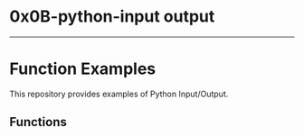 # 0x0B-python-input output
---

# Function Examples

This repository provides examples of Python Input/Output.

## Functions
